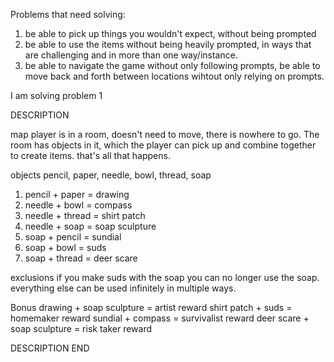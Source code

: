 Problems that need solving:
1. be able to pick up things you wouldn't expect, without being prompted
2. be able to use the items without being heavily prompted, in ways that are challenging and in more than one way/instance.
3. be able to navigate the game without only following prompts, be able to move back and forth between locations wihtout only relying on prompts.

I am solving problem 1

DESCRIPTION

map
player is in a room, doesn't need to move, there is nowhere to go.
The room has objects in it, which the player can pick up and combine together
to create items. that's all that happens.

objects
pencil, paper, needle, bowl, thread, soap

1. pencil + paper = drawing
2. needle + bowl = compass
3. needle + thread = shirt patch
4. needle + soap = soap sculpture
5. soap + pencil = sundial
6. soap + bowl = suds
7. soap + thread = deer scare

exclusions
if you make suds with the soap you can no longer use the soap.
everything else can be used infinitely in multiple ways.

Bonus
drawing + soap sculpture = artist reward
shirt patch + suds = homemaker reward
sundial + compass = survivalist reward
deer scare + soap sculpture = risk taker reward

DESCRIPTION END


